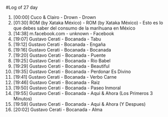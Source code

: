 #Log of 27 day

1. [00:00] Cuco & Clairo - Drown - Drown
1. [01:30] ROM (by Xataka México) - ROM (by Xataka México) - Esto es lo que debes saber del consumo de la marihuana en México
1. [14:38] m.facebook.com - unknown - Facebook
1. [19:07] Gustavo Cerati - Bocanada - Tabu
1. [19:12] Gustavo Cerati - Bocanada - Engaña
1. [19:16] Gustavo Cerati - Bocanada - Bocanada
1. [19:20] Gustavo Cerati - Bocanada - Puente
1. [19:25] Gustavo Cerati - Bocanada - Rio Babel
1. [19:29] Gustavo Cerati - Bocanada - Beautiful
1. [19:35] Gustavo Cerati - Bocanada - Perdonar Es Divino
1. [19:41] Gustavo Cerati - Bocanada - Verbo Carne
1. [19:46] Gustavo Cerati - Bocanada - Raiz
1. [19:50] Gustavo Cerati - Bocanada - Paseo Inmoral
1. [19:55] Gustavo Cerati - Bocanada - Aqui & Ahora (Los Primeros 3 Minutos)
1. [19:59] Gustavo Cerati - Bocanada - Aqui & Ahora (Y Despues)
1. [20:02] Gustavo Cerati - Bocanada - Alma

